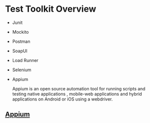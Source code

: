 # Test Toolkit Overview

* Junit
* Mockito
* Postman
* SoapUI
* Load Runner
* Selenium
* Appium
  
  Appium is an open source automation tool for running scripts and testing native applications , mobile-web applications and hybrid applications on Android or iOS using a webdriver.

## [Appium](appium/appium.md)